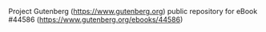 Project Gutenberg (https://www.gutenberg.org) public repository for eBook #44586 (https://www.gutenberg.org/ebooks/44586)
